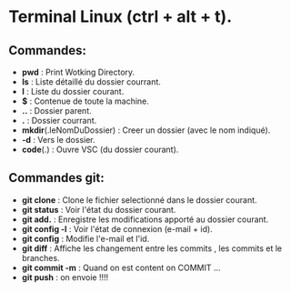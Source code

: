 # Terminal Linux (ctrl + alt + t).

## Commandes:

- **pwd** : Print Wotking Directory.
- **ls** : Liste détaillé du dossier courrant.
- **l** : Liste du dossier courant.
- **$** : Contenue de toute la machine.
- **..** : Dossier parent.
- **.** : Dossier courrant.
- **mkdir**(.leNomDuDossier) : Creer un dossier (avec le nom indiqué).
- **-d** : Vers le dossier.
- **code**(.) : Ouvre VSC (du dossier courant).

## Commandes git:

- **git clone** : Clone le fichier selectionné dans le dossier courant.
- **git status** : Voir l'état du dossier courant.
- **git add.** : Enregistre les modifications apporté au dossier courant.
- **git config -l** : Voir l'état de connexion (e-mail + id).
- **git config** : Modifie l'e-mail et l'id.
- **git diff** : Affiche les changement entre les commits , les commits et le branches.
- **git commit -m** : Quand on est content on COMMIT ...
- **git push** : on envoie !!!!